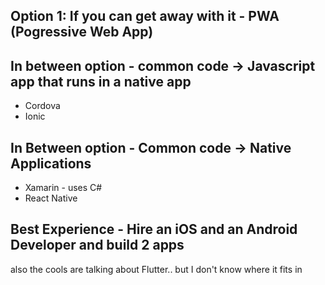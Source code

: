 ## Option 1: If you can get away with it - PWA (Pogressive Web App)

## In between option - common code -> Javascript app that runs in a native app
- Cordova
- Ionic

## In Between option - Common code -> Native Applications
 - Xamarin - uses C#
 - React Native

## Best Experience - Hire an iOS and an Android Developer and build 2 apps

also the cools are talking about Flutter.. but I don't know where it fits in
